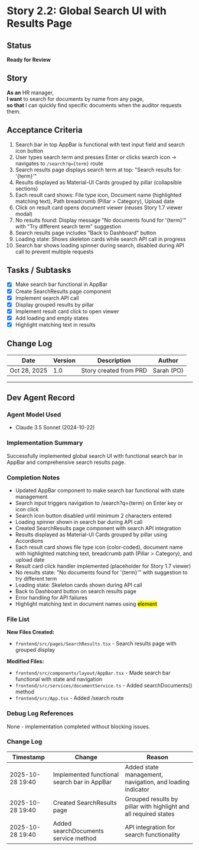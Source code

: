 # Story 2.2: Global Search UI with Results Page

## Status
**Ready for Review**

## Story
**As an** HR manager,  
**I want** to search for documents by name from any page,  
**so that** I can quickly find specific documents when the auditor requests them.

## Acceptance Criteria
1. Search bar in top AppBar is functional with text input field and search icon button
2. User types search term and presses Enter or clicks search icon → navigates to `/search?q={term}` route
3. Search results page displays search term at top: "Search results for: '{term}'"
4. Results displayed as Material-UI Cards grouped by pillar (collapsible sections)
5. Each result card shows: File type icon, Document name (highlighted matching text), Path breadcrumb (Pillar > Category), Upload date
6. Click on result card opens document viewer (reuses Story 1.7 viewer modal)
7. No results found: Display message "No documents found for '{term}'" with "Try different search term" suggestion
8. Search results page includes "Back to Dashboard" button
9. Loading state: Shows skeleton cards while search API call in progress
10. Search bar shows loading spinner during search, disabled during API call to prevent multiple requests

## Tasks / Subtasks
- [x] Make search bar functional in AppBar
- [x] Create SearchResults page component
- [x] Implement search API call
- [x] Display grouped results by pillar
- [x] Implement result card click to open viewer
- [x] Add loading and empty states
- [x] Highlight matching text in results

## Change Log
| Date | Version | Description | Author |
|------|---------|-------------|--------|
| Oct 28, 2025 | 1.0 | Story created from PRD | Sarah (PO) |

---

## Dev Agent Record

### Agent Model Used
- Claude 3.5 Sonnet (2024-10-22)

### Implementation Summary
Successfully implemented global search UI with functional search bar in AppBar and comprehensive search results page.

### Completion Notes
- Updated AppBar component to make search bar functional with state management
- Search input triggers navigation to /search?q={term} on Enter key or icon click
- Search icon button disabled until minimum 2 characters entered
- Loading spinner shown in search bar during API call
- Created SearchResults page component with search API integration
- Results displayed as Material-UI Cards grouped by pillar using Accordions
- Each result card shows file type icon (color-coded), document name with highlighted matching text, breadcrumb path (Pillar > Category), and upload date
- Result card click handler implemented (placeholder for Story 1.7 viewer)
- No results state: "No documents found for '{term}'" with suggestion to try different term
- Loading state: Skeleton cards shown during API call
- Back to Dashboard button on search results page
- Error handling for API failures
- Highlight matching text in document names using <mark> element

### File List
**New Files Created:**
- `frontend/src/pages/SearchResults.tsx` - Search results page with grouped display

**Modified Files:**
- `frontend/src/components/layout/AppBar.tsx` - Made search bar functional with state and navigation
- `frontend/src/services/documentService.ts` - Added searchDocuments() method
- `frontend/src/App.tsx` - Added /search route

### Debug Log References
None - implementation completed without blocking issues.

### Change Log
| Timestamp | Change | Reason |
|-----------|--------|--------|
| 2025-10-28 19:40 | Implemented functional search bar in AppBar | Added state management, navigation, and loading indicator |
| 2025-10-28 19:40 | Created SearchResults page | Grouped results by pillar with highlight and all required states |
| 2025-10-28 19:40 | Added searchDocuments service method | API integration for search functionality |
